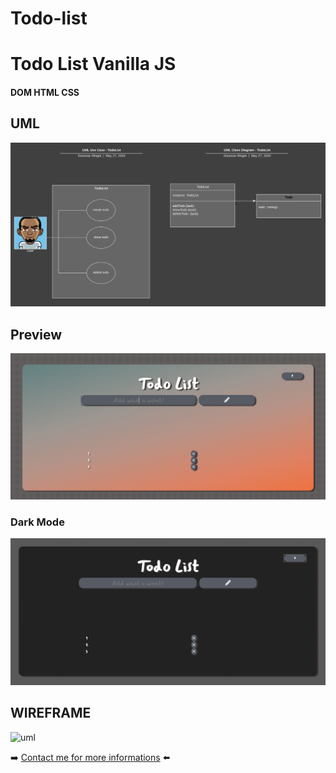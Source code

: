# Todo-list
# Todo List Vanilla JS
#### DOM HTML CSS 

## UML
![uml](https://raw.githubusercontent.com/DRINGOT/Todo-list/master/UML_TodoList.png)

## Preview
![TodoList preview](https://raw.githubusercontent.com/DRINGOT/Todo-list/master/todolist.png)

### Dark Mode
![TodoList preview Dark Mode ](https://raw.githubusercontent.com/DRINGOT/Todo-list/master/todolist_black.png)

 ## WIREFRAME
![uml](https://raw.githubusercontent.com/DRINGOT/Todolist-Node.JS-Backend/master/wireframe_todolist.png)

  :arrow_right: [Contact me for more informations](https://twitter.com/DRingot_dev) :arrow_left:

 
